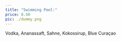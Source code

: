 ```yaml
---
title: "Swimming Pool:"
price: 8.50
pic: ./dummy.png
---
```


Vodka, Ananassaft, Sahne, Kokossirup, Blue Curaçao
